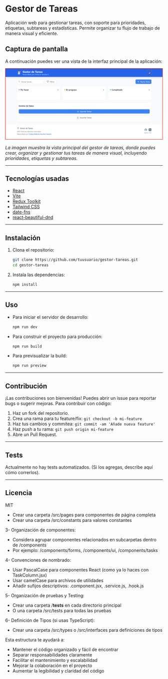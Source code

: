 # Gestor de Tareas

Aplicación web para gestionar tareas, con soporte para prioridades, etiquetas, subtareas y estadísticas. Permite organizar tu flujo de trabajo de manera visual y eficiente.

## Captura de pantalla

A continuación puedes ver una vista de la interfaz principal de la aplicación:

![Captura de pantalla de la app](./assets/capturaGestorTareas.png)

*La imagen muestra la vista principal del gestor de tareas, donde puedes crear, organizar y gestionar tus tareas de manera visual, incluyendo prioridades, etiquetas y subtareas.*

---

## Tecnologías usadas

- [React](https://reactjs.org/)
- [Vite](https://vitejs.dev/)
- [Redux Toolkit](https://redux-toolkit.js.org/)
- [Tailwind CSS](https://tailwindcss.com/)
- [date-fns](https://date-fns.org/)
- [react-beautiful-dnd](https://github.com/atlassian/react-beautiful-dnd)

---

## Instalación

1. Clona el repositorio:
   ```sh
   git clone https://github.com/tuusuario/gestor-tareas.git
   cd gestor-tareas
   ```
2. Instala las dependencias:
   ```sh
   npm install
   ```

---

## Uso

- Para iniciar el servidor de desarrollo:
  ```sh
  npm run dev
  ```
- Para construir el proyecto para producción:
  ```sh
  npm run build
  ```
- Para previsualizar la build:
  ```sh
  npm run preview
  ```

---

## Contribución

¡Las contribuciones son bienvenidas!
Puedes abrir un issue para reportar bugs o sugerir mejoras.
Para contribuir con código:

1. Haz un fork del repositorio.
2. Crea una rama para tu feature/fix: `git checkout -b mi-feature`
3. Haz tus cambios y commitea: `git commit -am 'Añade nueva feature'`
4. Haz push a tu rama: `git push origin mi-feature`
5. Abre un Pull Request.

---

## Tests

Actualmente no hay tests automatizados.
(Si los agregas, describe aquí cómo correrlos).

---

## Licencia

MIT

- Crear una carpeta /src/pages para componentes de página completa
- Crear una carpeta /src/constants para valores constantes

3- Organización de componentes:
- Considera agrupar componentes relacionados en subcarpetas dentro de /components
- Por ejemplo: /components/forms, /components/ui, /components/tasks

4- Convenciones de nombrado:
- Usar PascalCase para componentes React (como ya lo haces con TaskColumn.jsx)
- Usar camelCase para archivos de utilidades
- Añadir sufijos descriptivos: .component.jsx, .service.js, .hook.js

5- Organización de pruebas y Testing:
- Crear una carpeta /__tests__ en cada directorio principal
- O una carpeta /src/tests para todas las pruebas

6- Definición de Tipos (si usas TypeScript):
- Crear una carpeta /src/types o /src/interfaces para definiciones de tipos

Esta estructura te ayudará a:

- Mantener el código organizado y fácil de encontrar
- Separar responsabilidades claramente
- Facilitar el mantenimiento y escalabilidad
- Mejorar la colaboración en el proyecto
- Aumentar la legibilidad y claridad del código
